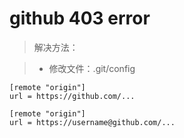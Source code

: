 github 403 error
=============

> 解决方法：

> - 修改文件：.git/config

```git
[remote "origin"]
url = https://github.com/...
```
```git
[remote "origin"]
url = https://username@github.com/...
```
